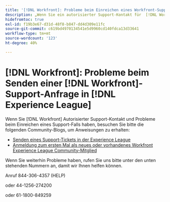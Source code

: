 ```yaml
---
title: '[!DNL Workfront]: Probleme beim Einreichen eines Workfront-Support-Falls für Experience League'
description: „Wenn Sie ein autorisierter Support-Kontakt für  [!DNL Workfront]  sind und Probleme beim Einreichen eines Support-Tickets haben, rufen Sie uns bitte unter den unten stehenden Nummern an, damit wir Ihnen helfen können.“
hidefromtoc: true
exl-id: f19b3e67-d31d-48f8-b847-dd4d309e11fc
source-git-commit: c619bd4970134541e5d9960cd140fdca13d33641
workflow-type: tm+mt
source-wordcount: '123'
ht-degree: 40%

---
```


# [!DNL Workfront]: Probleme beim Senden einer [!DNL Workfront]-Support-Anfrage in [!DNL Experience League]

Wenn Sie [!DNL Workfront] Autorisierter Support-Kontakt und Probleme beim Einreichen eines Support-Falls haben, besuchen Sie bitte die folgenden Community-Blogs, um Anweisungen zu erhalten:

* [Senden eines Support-Tickets in der Experience League](https://experienceleaguecommunities.adobe.com/t5/workfront-blogs/how-to-submit-a-support-ticket-on-experience-league/ba-p/461737)
* [Anmeldung zum ersten Mal als neues oder vorhandenes Workfront Experience League Community-Mitglied](https://experienceleaguecommunities.adobe.com/t5/workfront-blogs/logging-in-for-the-first-time-as-a-new-or-existing-workfront/ba-p/461472)

Wenn Sie weiterhin Probleme haben, rufen Sie uns bitte unter den unten stehenden Nummern an, damit wir Ihnen helfen können.

Anruf 844-306-4357 (HELP)

oder 44-1256-274200

oder 61-1800-849259
